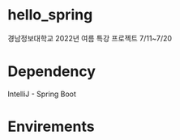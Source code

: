 # hello_spring
경남정보대학교 2022년 여름 특강 프로젝트 7/11~7/20
# Dependency
IntelliJ - Spring Boot
# Envirements

